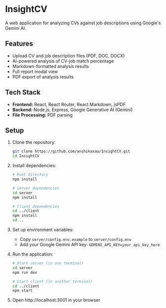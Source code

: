 # InsightCV

A web application for analyzing CVs against job descriptions using Google's Gemini AI.

## Features

- Upload CV and job description files (PDF, DOC, DOCX)
- AI-powered analysis of CV-job match percentage
- Markdown-formatted analysis results
- Full report modal view
- PDF export of analysis results

## Tech Stack

- **Frontend:** React, React Router, React Markdown, jsPDF
- **Backend:** Node.js, Express, Google Generative AI (Gemini)
- **File Processing:** PDF parsing

## Setup

1. Clone the repository:
   ```bash
   git clone https://github.com/anshikaxaa/InsightCV.git
   cd InsightCV
   ```

2. Install dependencies:
   ```bash
   # Root directory
   npm install

   # Server dependencies
   cd server
   npm install

   # Client dependencies
   cd ../client
   npm install
   cd ..
   ```

3. Set up environment variables:
   - Copy `server/config.env.example` to `server/config.env`
   - Add your Google Gemini API key: `GEMINI_API_KEY=your_api_key_here`

4. Run the application:
   ```bash
   # Start server (in one terminal)
   cd server
   npm run dev

   # Start client (in another terminal)
   cd ../client
   npm start
   ```

5. Open http://localhost:3001 in your browser

